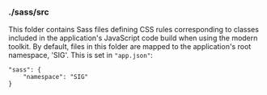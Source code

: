 ### ./sass/src

This folder contains Sass files defining CSS rules corresponding to classes
included in the application's JavaScript code build when using the modern toolkit.
By default, files in this folder are mapped to the application's root namespace, 'SIG'.
This is set in `"app.json"`:

    "sass": {
        "namespace": "SIG"
    }